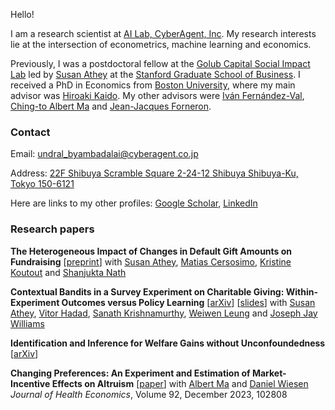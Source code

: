 Hello! 

I am a research scientist at [AI Lab, CyberAgent, Inc](https://cyberagent.ai/ailab/research/). My research interests lie at the intersection of econometrics, machine learning and economics. 

Previously, I was a postdoctoral fellow at the [Golub Capital Social Impact Lab](https://www.gsb.stanford.edu/faculty-research/centers-initiatives/sil) led by [Susan Athey](https://athey.people.stanford.edu) at the [Stanford Graduate School of Business](https://www.gsb.stanford.edu). I received a PhD in Economics from [Boston University](https://www.bu.edu/econ/), where my main advisor was [Hiroaki Kaido](http://people.bu.edu/hkaido/). My other advisors were [Iván Fernández-Val](https://sites.bu.edu/ivanf/), [Ching-to Albert Ma](https://people.bu.edu/ma/) and [Jean-Jacques Forneron](http://jjforneron.com).


### Contact
Email: [undral_byambadalai@cyberagent.co.jp](mailto:undral_byambadalai@cyberagent.co.jp)

Address: [22F Shibuya Scramble Square 2-24-12 Shibuya Shibuya-Ku, Tokyo 150-6121](https://www.cyberagent.co.jp/en/corporate/access/shibuyascramblesquare/)


Here are links to my other profiles: [Google Scholar](https://scholar.google.com/citations?user=Y1ghEW4AAAAJ&hl=en&oi=ao), [LinkedIn](https://www.linkedin.com/in/undralbyambadalai/)


     
### Research papers

**The Heterogeneous Impact of Changes in Default Gift Amounts on Fundraising** [[preprint](https://papers.ssrn.com/sol3/papers.cfm?abstract_id=4785704)]
with [Susan Athey](https://athey.people.stanford.edu), [Matias Cersosimo](https://scholar.google.com/citations?user=nS9zWgMAAAAJ&hl=en&oi=ao), [Kristine Koutout](https://www.kristinekoutout.com/) and [Shanjukta Nath](https://www.shanjuktanath.com/) 


**Contextual Bandits in a Survey Experiment on Charitable Giving: Within-Experiment Outcomes versus Policy Learning** [[arXiv](https://arxiv.org/abs/2211.12004)] [[slides](https://undara.github.io/contextual_charitable_giving_slides.pdf)]
with [Susan Athey](https://athey.people.stanford.edu), [Vitor Hadad](https://halflearned.com), [Sanath Krishnamurthy](https://sites.google.com/view/sanath-kumar/), [Weiwen Leung](https://scholar.google.com/citations?user=OYZ2_v0AAAAJ&hl=en) and [Joseph Jay Williams](http://www.josephjaywilliams.com) 


**Identification and Inference for Welfare Gains without Unconfoundedness** [[arXiv](https://arxiv.org/abs/2207.04314)]



**Changing Preferences: An Experiment and Estimation of Market-Incentive Effects on Altruism** [[paper](https://www.sciencedirect.com/science/article/abs/pii/S0167629623000851)]
with [Albert Ma](http://people.bu.edu/ma/) and [Daniel Wiesen](https://sites.google.com/site/danielwiesen1/) 
_Journal of Health Economics_, Volume 92, December 2023, 102808


